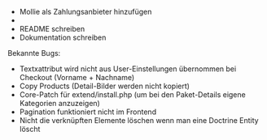 - Mollie als Zahlungsanbieter hinzufügen
- 
- README schreiben
- Dokumentation schreiben

Bekannte Bugs:
- Textxattribut wird nicht aus User-Einstellungen übernommen bei Checkout (Vorname + Nachname)
- Copy Products (Detail-Bilder werden nicht kopiert)
- Core-Patch für extend/install.php (um bei den Paket-Details eigene Kategorien anzuzeigen)
- Pagination funktioniert nicht im Frontend
- Nicht die verknüpften Elemente löschen wenn man eine Doctrine Entity löscht